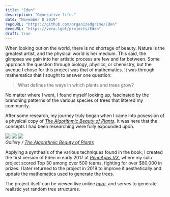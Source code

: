 ```yaml
---
title: "Eden"
description: "Generative life."
date: "November 8 2019"
repoURL: "https://github.com/organizedgrime/Eden"
demoURL: "https://vera.lgbt/projects/Eden"
draft: true
---
```

When looking out on the world, there is no shortage of beauty. Nature is the greatest artist, and the physical world is her medium. This said, the glimpses we gain into her artistic process are few and far between. Some approach the question through biology, physics, or chemistry, but the avenue I chose for this project was that of mathematics. It was through mathematics that I sought to answer one question:

> What defines the ways in which plants and trees grow?

No matter where I went, I found myself looking up, fascinated by the branching patterns of the various species of trees that littered my community.

After some research, my journey truly began when I came into posession of a physical copy of <cite>[The Algorithmic Beauty of Plants][1]</cite>. It was here that the concepts I had been researching were fully expounded upon.

<div class="gallery-box">
  <div class="gallery">
    <img src="/images/software/eden/1.png">
    <img src="/images/software/eden/3.png">
    <img src="/images/software/eden/2.png">
  </div>
  <em>Gallery / <a href="http://algorithmicbotany.org/papers/#abop" target="_blank">The Algorithmic Beauty of Plants</a></em>
</div>

Applying a synthesis of the various techniques found in the book, I created the first version of Eden in early 2017 at <cite>[PennApps VX][2]</cite>, where my solo project scored Top 30 among over 500 teams, fighting for over $80,000 in prizes. I later returned to the project in 2019 to improve it aesthetically and update the mathematics used to generate the trees.

The project itself can be viewed live online <cite>[here][3]</cite>, and serves to generate realistic yet random tree structures.

<!-- Links throughout the article -->
<!-- Algorithmic Beauty of Plants -->
[1]: http://algorithmicbotany.org/papers/#abop
<!-- PennApps -->
[2]: http://2017w.pennapps.com/
<!-- Project Link -->
[3]: https://vera.lgbt/projects/Eden/
